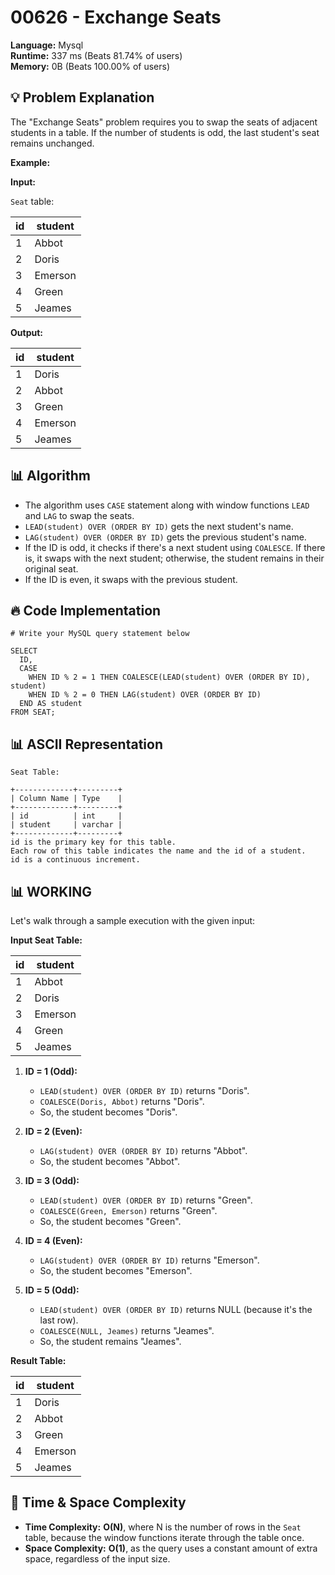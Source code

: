 # 00626 - Exchange Seats
    
**Language:** Mysql  
**Runtime:** 337 ms (Beats 81.74% of users)  
**Memory:** 0B (Beats 100.00% of users)  

## 💡 **Problem Explanation**

The "Exchange Seats" problem requires you to swap the seats of adjacent students in a table. If the number of students is odd, the last student's seat remains unchanged.

**Example:**

**Input:**

`Seat` table:

| id | student |
|----|---------|
| 1  | Abbot  |
| 2  | Doris  |
| 3  | Emerson |
| 4  | Green  |
| 5  | Jeames |

**Output:**

| id | student |
|----|---------|
| 1  | Doris  |
| 2  | Abbot  |
| 3  | Green  |
| 4  | Emerson |
| 5  | Jeames |

## 📊 **Algorithm**

*   The algorithm uses `CASE` statement along with window functions `LEAD` and `LAG` to swap the seats.
*   `LEAD(student) OVER (ORDER BY ID)` gets the next student's name.
*   `LAG(student) OVER (ORDER BY ID)` gets the previous student's name.
*   If the ID is odd, it checks if there's a next student using `COALESCE`. If there is, it swaps with the next student; otherwise, the student remains in their original seat.
*   If the ID is even, it swaps with the previous student.

## 🔥 **Code Implementation**

```mysql
# Write your MySQL query statement below

SELECT 
  ID,
  CASE
    WHEN ID % 2 = 1 THEN COALESCE(LEAD(student) OVER (ORDER BY ID), student)
    WHEN ID % 2 = 0 THEN LAG(student) OVER (ORDER BY ID)
  END AS student
FROM SEAT;
```

## 📊 **ASCII Representation**

```
Seat Table:

+-------------+---------+
| Column Name | Type    |
+-------------+---------+
| id          | int     |
| student     | varchar |
+-------------+---------+
id is the primary key for this table.
Each row of this table indicates the name and the id of a student.
id is a continuous increment.
```

## 📊 **WORKING**

Let's walk through a sample execution with the given input:

**Input Seat Table:**

| id | student |
|----|---------|
| 1  | Abbot  |
| 2  | Doris  |
| 3  | Emerson |
| 4  | Green  |
| 5  | Jeames |

1.  **ID = 1 (Odd):**

    *   `LEAD(student) OVER (ORDER BY ID)` returns "Doris".
    *   `COALESCE(Doris, Abbot)` returns "Doris".
    *   So, the student becomes "Doris".

2.  **ID = 2 (Even):**

    *   `LAG(student) OVER (ORDER BY ID)` returns "Abbot".
    *   So, the student becomes "Abbot".

3.  **ID = 3 (Odd):**

    *   `LEAD(student) OVER (ORDER BY ID)` returns "Green".
    *   `COALESCE(Green, Emerson)` returns "Green".
    *   So, the student becomes "Green".

4.  **ID = 4 (Even):**

    *   `LAG(student) OVER (ORDER BY ID)` returns "Emerson".
    *   So, the student becomes "Emerson".

5.  **ID = 5 (Odd):**

    *   `LEAD(student) OVER (ORDER BY ID)` returns NULL (because it's the last row).
    *   `COALESCE(NULL, Jeames)` returns "Jeames".
    *   So, the student remains "Jeames".

**Result Table:**

| id | student |
|----|---------|
| 1  | Doris  |
| 2  | Abbot  |
| 3  | Green  |
| 4  | Emerson |
| 5  | Jeames |

## 🚀 **Time & Space Complexity**

*   **Time Complexity:** **O(N)**, where N is the number of rows in the `Seat` table, because the window functions iterate through the table once.
*   **Space Complexity:** **O(1)**, as the query uses a constant amount of extra space, regardless of the input size.
    